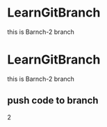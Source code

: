 # LearnGitBranch
this is Barnch-2 branch
# LearnGitBranch
this is Barnch-2 branch
 ## push code to branch

 2